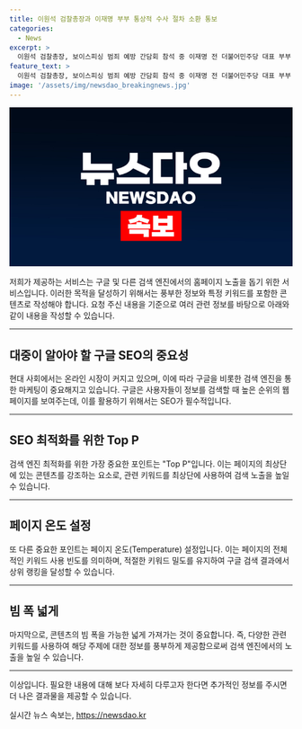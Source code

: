 ```yaml
---
title: 이원석 검찰총장과 이재명 부부 통상적 수사 절차 소환 통보
categories:
  - News
excerpt: >
  이원석 검찰총장, 보이스피싱 범죄 예방 간담회 참석 중 이재명 전 더불어민주당 대표 부부 소환, 통상적 수사 절차 진행. 경기도 법인카드 유용 의혹 관련, 이 전 대표와 김씨에게 피의자 신분 출석 요청. 2018~2019년, 이 전 대표와 김씨가 도청 별정직 공무원에게 경기도 법인카드로 결제 요구하여 경기도 예산을 사적으로 유용한 의혹. 배씨는 관련해 징역 10개월 선고받음.
feature_text: >
  이원석 검찰총장, 보이스피싱 범죄 예방 간담회 참석 중 이재명 전 더불어민주당 대표 부부 소환, 통상적 수사 절차 진행. 경기도 법인카드 유용 의혹 관련, 이 전 대표와 김씨에게 피의자 신분 출석 요청. 2018~2019년, 이 전 대표와 김씨가 도청 별정직 공무원에게 경기도 법인카드로 결제 요구하여 경기도 예산을 사적으로 유용한 의혹. 배씨는 관련해 징역 10개월 선고받음.
image: '/assets/img/newsdao_breakingnews.jpg'
---
```


<p><img src="/assets/img/newsdao_breakingnews.jpg" alt="flaretime 속보" /></p>

<p>저희가 제공하는 서비스는 구글 및 다른 검색 엔진에서의 홈페이지 노출을 돕기 위한 서비스입니다. 이러한 목적을 달성하기 위해서는 풍부한 정보와 특정 키워드를 포함한 콘텐츠로 작성해야 합니다. 요청 주신 내용을 기준으로 여러 관련 정보를 바탕으로 아래와 같이 내용을 작성할 수 있습니다.</p>

<hr />

<h2 data-ke-size="size26">대중이 알아야 할 구글 SEO의 중요성</h2>

<p data-ke-size="size16">현대 사회에서는 온라인 시장이 커지고 있으며, 이에 따라 구글을 비롯한 검색 엔진을 통한 마케팅이 중요해지고 있습니다. 구글은 사용자들이 정보를 검색할 때 높은 순위의 웹페이지를 보여주는데, 이를 활용하기 위해서는 SEO가 필수적입니다.</p>

<hr />

<h2 data-ke-size="size26">SEO 최적화를 위한 Top P</h2>

<p data-ke-size="size16">검색 엔진 최적화를 위한 가장 중요한 포인트는 "Top P"입니다. 이는 페이지의 최상단에 있는 콘텐츠를 강조하는 요소로, 관련 키워드를 최상단에 사용하여 검색 노출을 높일 수 있습니다.</p>

<hr />

<h2 data-ke-size="size26">페이지 온도 설정</h2>

<p data-ke-size="size16">또 다른 중요한 포인트는 페이지 온도(Temperature) 설정입니다. 이는 페이지의 전체적인 키워드 사용 빈도를 의미하며, 적절한 키워드 밀도를 유지하여 구글 검색 결과에서 상위 랭킹을 달성할 수 있습니다.</p>

<hr />

<h2 data-ke-size="size26">빔 폭 넓게</h2>

<p data-ke-size="size16">마지막으로, 콘텐츠의 빔 폭을 가능한 넓게 가져가는 것이 중요합니다. 즉, 다양한 관련 키워드를 사용하여 해당 주제에 대한 정보를 풍부하게 제공함으로써 검색 엔진에서의 노출을 높일 수 있습니다.</p>

<hr />

<p>이상입니다. 필요한 내용에 대해 보다 자세히 다루고자 한다면 추가적인 정보를 주시면 더 나은 결과물을 제공할 수 있습니다.</p>
실시간 뉴스 속보는, <a href="https://newsdao.kr" rel="dofollow">https://newsdao.kr</a>


